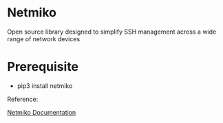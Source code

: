 # Netmiko

Open source library designed to simplify SSH management across a wide range of network devices

# Prerequisite

- pip3 install netmiko


Reference:

[Netmiko Documentation](https://pynet.twb-tech.com/blog/automation/netmiko.html)
